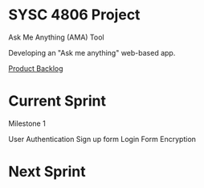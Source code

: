 # SYSC 4806 Project
  Ask Me Anything (AMA) Tool

Developing an "Ask me anything" web-based app.

[Product Backlog](https://github.com/AboudS777/AMA/projects)

# Current Sprint

Milestone 1

User Authentication
Sign up form
Login Form
Encryption

# Next Sprint
